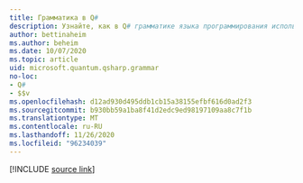 ```yaml
---
title: Грамматика в Q#
description: Узнайте, как в Q# грамматике языка программирования используются действия и семантические предикаты.
author: bettinaheim
ms.author: beheim
ms.date: 10/07/2020
ms.topic: article
uid: microsoft.quantum.qsharp.grammar
no-loc:
- Q#
- $$v
ms.openlocfilehash: d12ad930d495ddb1cb15a38155efbf616d0ad2f3
ms.sourcegitcommit: b930bb59a1ba8f41d2edc9ed98197109aa8c7f1b
ms.translationtype: MT
ms.contentlocale: ru-RU
ms.lasthandoff: 11/26/2020
ms.locfileid: "96234039"
---
```

<!---
# Grammar in Q#
-->

[!INCLUDE [source link](~/includes/qsharp-language/Specifications/Language/5_Grammar/readme.md)]

